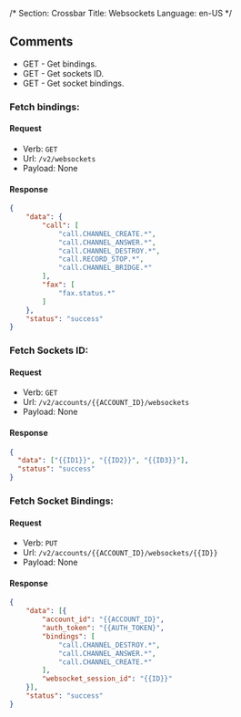 /*
Section: Crossbar
Title: Websockets
Language: en-US
*/


## Comments

* GET - Get bindings.
* GET - Get sockets ID.
* GET - Get socket bindings.

### Fetch bindings:

#### Request

- Verb: `GET`
- Url: `/v2/websockets`
- Payload: None

#### Response

```json
{
    "data": {
        "call": [
            "call.CHANNEL_CREATE.*",
            "call.CHANNEL_ANSWER.*",
            "call.CHANNEL_DESTROY.*",
            "call.RECORD_STOP.*",
            "call.CHANNEL_BRIDGE.*"
        ],
        "fax": [
            "fax.status.*"
        ]
    },
    "status": "success"
}
```

### Fetch Sockets ID:

#### Request

- Verb: `GET`
- Url: `/v2/accounts/{{ACCOUNT_ID}/websockets`
- Payload: None

#### Response

```json
{
  "data": ["{{ID1}}", "{{ID2}}", "{{ID3}}"],
  "status": "success"
}
```

### Fetch Socket Bindings:

#### Request

- Verb: `PUT`
- Url: `/v2/accounts/{{ACCOUNT_ID}/websockets/{{ID}}`
- Payload: None

#### Response

```json
{
    "data": [{
        "account_id": "{{ACCOUNT_ID}",
        "auth_token": "{{AUTH_TOKEN}",
        "bindings": [
            "call.CHANNEL_DESTROY.*",
            "call.CHANNEL_ANSWER.*",
            "call.CHANNEL_CREATE.*"
        ],
        "websocket_session_id": "{{ID}}"
    }],
    "status": "success"
}
```